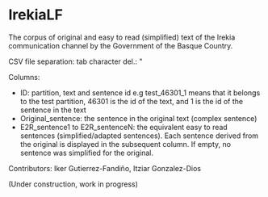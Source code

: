 # IrekiaLF
The corpus of original and easy to read (simplified) text of the Irekia communication channel by the Government of the Basque Country.

CSV file
separation: tab
character del.: "


Columns:
- ID: partition, text and sentence id e.g test_46301_1 means that it belongs to the test partition, 46301 is the id of the text, and 1 is the id of the sentence in the text
- Original_sentence: the sentence in the original text (complex sentence)
- E2R_sentence1 to E2R_sentenceN: the equivalent easy to read sentences (simplified/adapted sentences).  Each sentence derived from the original is displayed in the subsequent column. If empty, no sentence was simplified for the original.

Contributors: Iker Gutierrez-Fandiño, Itziar Gonzalez-Dios

(Under construction, work in progress)


